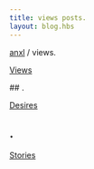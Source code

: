```yaml
---
title: views posts.
layout: blog.hbs
---
```


[anxl](../) / views.

[Views](views.html)

## .

[Desires](desires.html)

## .

[Stories](stories.html)
